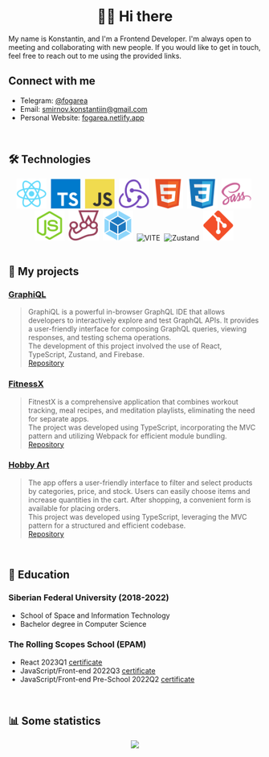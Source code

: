<div align="center">
  
# 👋🏻 Hi there 
  
</div>

<div align="left">
  
My name is Konstantin, and I'm a Frontend Developer. I'm always open to meeting and collaborating with new people.
If you would like to get in touch, feel free to reach out to me using the provided links.
  
</div>

## Connect with me
- Telegram: [@fogarea](https://t.me/fogarea)
- Email: smirnov.konstantiin@gmail.com
- Personal Website: [fogarea.netlify.app](https://fogarea.netlify.app/)

<br>

## 🛠️ Technologies
<div align="center">
  <img src="https://raw.githubusercontent.com/devicons/devicon/1119b9f84c0290e0f0b38982099a2bd027a48bf1/icons/react/react-original.svg" title="React" alt="React" width="60" height="60"/>&nbsp;
  <img src="https://raw.githubusercontent.com/devicons/devicon/1119b9f84c0290e0f0b38982099a2bd027a48bf1/icons/typescript/typescript-original.svg" title="TypeScript" alt="TypeScript" width="60" height="60"/>&nbsp;
  <img src="https://raw.githubusercontent.com/devicons/devicon/1119b9f84c0290e0f0b38982099a2bd027a48bf1/icons/javascript/javascript-original.svg" title="JavaScript" alt="JavaScript" width="60" height="60"/>&nbsp;
  <img src="https://raw.githubusercontent.com/devicons/devicon/1119b9f84c0290e0f0b38982099a2bd027a48bf1/icons/redux/redux-original.svg" title="Redux" alt="Redux" width="60" height="60"/>&nbsp;
  <img src="https://raw.githubusercontent.com/devicons/devicon/1119b9f84c0290e0f0b38982099a2bd027a48bf1/icons/html5/html5-original.svg" title="HTML5" alt="HTML" width="60" height="60"/>&nbsp;
  <img src="https://raw.githubusercontent.com/devicons/devicon/1119b9f84c0290e0f0b38982099a2bd027a48bf1/icons/css3/css3-original.svg" title="CSS3" alt="CSS" width="60" height="60"/>&nbsp;
  <img src="https://raw.githubusercontent.com/devicons/devicon/1119b9f84c0290e0f0b38982099a2bd027a48bf1/icons/sass/sass-original.svg" title="SASS" alt="SASS" width="60" height="60"/>&nbsp;
  <img src="https://raw.githubusercontent.com/devicons/devicon/1119b9f84c0290e0f0b38982099a2bd027a48bf1/icons/nodejs/nodejs-original.svg" title="NODE" alt="NODE" width="60" height="60"/>&nbsp;
  <img src="https://raw.githubusercontent.com/devicons/devicon/1119b9f84c0290e0f0b38982099a2bd027a48bf1/icons/jest/jest-plain.svg" title="JEST" alt="JEST" width="60" height="60"/>&nbsp;
  <img src="https://raw.githubusercontent.com/devicons/devicon/1119b9f84c0290e0f0b38982099a2bd027a48bf1/icons/webpack/webpack-original.svg" title="WEBPACK" alt="WEBPACK" width="60" height="60"/>&nbsp;
  <img src="https://vitejs.dev/logo.svg" alt="VITE" title="VITE width="60" height="60"/>&nbsp;
  <img src="https://github.com/fogarea/graphiql-app/assets/68968769/47ac2e5e-1f51-4b68-aeb0-12886c800b3e" title="Zustand" alt="Zustand" width="80" height="60"/>&nbsp; 
  <img src="https://raw.githubusercontent.com/devicons/devicon/1119b9f84c0290e0f0b38982099a2bd027a48bf1/icons/git/git-original.svg" title="GIT" alt="GIT" width="60" height="60"/>&nbsp;
</div>

<br>

## 📒 My projects
### [GraphiQL](https://graphi-ql-app.netlify.app/)<br>

  > GraphiQL is a powerful in-browser GraphQL IDE that allows developers to interactively explore and test GraphQL APIs. It provides a user-friendly interface for composing GraphQL queries, viewing responses, and testing schema operations. <br>
  > The development of this project involved the use of React, TypeScript, Zustand, and Firebase. <br>
  > [Repository](https://github.com/fogarea/graphiql-app)


### [FitnessX](https://fogarea.github.io/RS-clone/)<br>

  > FitnestX is a comprehensive application that combines workout tracking, meal recipes, and meditation playlists, eliminating the need for separate apps. <br>
  > The project was developed using TypeScript, incorporating the MVC pattern and utilizing Webpack for efficient module bundling. <br>
  > [Repository](https://github.com/fogarea/RS-clone)


### [Hobby Art](https://fogarea.github.io/online-shop/)<br>

  > The app offers a user-friendly interface to filter and select products by categories, price, and stock. Users can easily choose items and increase quantities in the cart. After shopping, a convenient form is available for placing orders. <br>
  > This project was developed using TypeScript, leveraging the MVC pattern for a structured and efficient codebase. <br>
  > [Repository](https://github.com/fogarea/online-shop)

<br>

## 🎒 Education
### Siberian Federal University (2018-2022)
  - School of Space and Information Technology
  - Bachelor degree in Computer Science

### The Rolling Scopes School (EPAM)
  - React 2023Q1 [certificate](https://app.rs.school/certificate/7ogsklm8)
  - JavaScript/Front-end 2022Q3 [certificate](https://app.rs.school/certificate/d2bakb1g)
  - JavaScript/Front-end Pre-School 2022Q2 [certificate](https://app.rs.school/certificate/txu66z2z)

<br>

## 📊 Some statistics
<div align="center">
  <img src="https://www.codewars.com/users/fog_area/badges/large">
</div>

